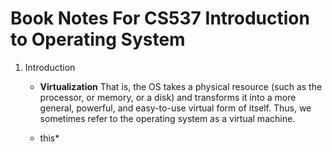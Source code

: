 Book Notes For CS537 Introduction to Operating System
===

1. Introduction

	* **Virtualization** That is, the OS takes a physical resource (such as the processor, or memory, or a disk) and transforms it into a more general, powerful, and easy-to-use virtual form of itself. Thus, we sometimes refer to the operating system as a virtual machine.

	* this* 